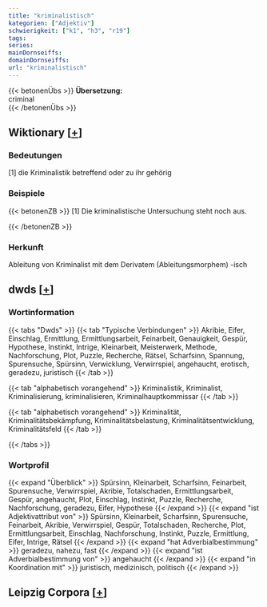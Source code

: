 ```yaml
---
title: "kriminalistisch"
kategorien: ["Adjektiv"]
schwierigkeit: ["k1", "h3", "r19"]
tags:
series:
mainDornseiffs:
domainDornseiffs:
url: "kriminalistisch"
---
```


{{< betonenÜbs >}}
**Übersetzung:**  
criminal  
{{< /betonenÜbs >}}

## Wiktionary [[+](https://de.wiktionary.org/wiki/kriminalistisch)]

### Bedeutungen
[1] die Kriminalistik betreffend oder zu ihr gehörig  

### Beispiele
{{< betonenZB >}}
[1] Die kriminalistische Untersuchung steht noch aus.  

{{< /betonenZB >}}
### Herkunft
Ableitung von Kriminalist mit dem Derivatem (Ableitungsmorphem) -isch  



## dwds [[+](https://www.dwds.de/wb/kriminalistisch)]

### Wortinformation
{{< tabs "Dwds" >}}
{{< tab "Typische Verbindungen" >}}
Akribie, Eifer, Einschlag, Ermittlung, Ermittlungsarbeit, Feinarbeit, Genauigkeit, Gespür, Hypothese, Instinkt, Intrige, Kleinarbeit, Meisterwerk, Methode, Nachforschung, Plot, Puzzle, Recherche, Rätsel, Scharfsinn, Spannung, Spurensuche, Spürsinn, Verwicklung, Verwirrspiel, angehaucht, erotisch, geradezu, juristisch
{{< /tab >}}

{{< tab "alphabetisch vorangehend" >}}
Kriminalistik, Kriminalist, Kriminalisierung, kriminalisieren, Kriminalhauptkommissar
{{< /tab >}}

{{< tab "alphabetisch vorangehend" >}}
Kriminalität, Kriminalitätsbekämpfung, Kriminalitätsbelastung, Kriminalitätsentwicklung, Kriminalitätsfeld
{{< /tab >}}

{{< /tabs >}}

### Wortprofil
{{< expand "Überblick" >}} Spürsinn, Kleinarbeit, Scharfsinn, Feinarbeit, Spurensuche, Verwirrspiel, Akribie, Totalschaden, Ermittlungsarbeit, Gespür, angehaucht, Plot, Einschlag, Instinkt, Puzzle, Recherche, Nachforschung, geradezu, Eifer, Hypothese {{< /expand >}}
{{< expand "ist Adjektivattribut von" >}} Spürsinn, Kleinarbeit, Scharfsinn, Spurensuche, Feinarbeit, Akribie, Verwirrspiel, Gespür, Totalschaden, Recherche, Plot, Ermittlungsarbeit, Einschlag, Nachforschung, Instinkt, Puzzle, Ermittlung, Eifer, Intrige, Rätsel {{< /expand >}}
{{< expand "hat Adverbialbestimmung" >}} geradezu, nahezu, fast {{< /expand >}}
{{< expand "ist Adverbialbestimmung von" >}} angehaucht {{< /expand >}}
{{< expand "in Koordination mit" >}} juristisch, medizinisch, politisch {{< /expand >}}

## Leipzig Corpora [[+](https://corpora.uni-leipzig.de/en/res?word=kriminalistisch&corpusId=deu_newscrawl-public_2018)]

